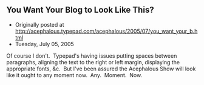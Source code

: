 ## You Want Your Blog to Look Like This?

 * Originally posted at http://acephalous.typepad.com/acephalous/2005/07/you_want_your_b.html
 * Tuesday, July 05, 2005



Of course I don't.  Typepad's having issues putting spaces between paragraphs, aligning the text to the right or left margin, displaying the appropriate fonts, &c.  But I've been assured the Acephalous Show will look like it ought to any moment now.  Any.  Moment.  Now.

		
